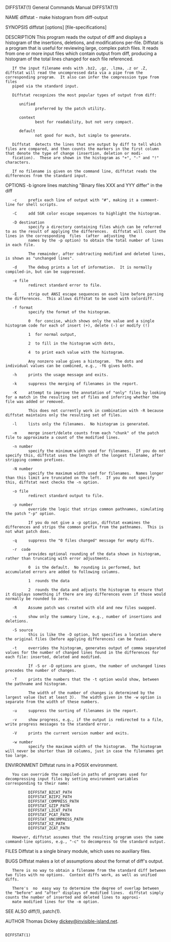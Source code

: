 DIFFSTAT(1)                                                                              General Commands Manual                                                                              DIFFSTAT(1)

NAME
       diffstat - make histogram from diff-output

SYNOPSIS
       diffstat [options] [file-specifications]

DESCRIPTION
       This  program reads the output of diff and displays a histogram of the insertions, deletions, and modifications per-file.  Diffstat is a program that is useful for reviewing large, complex patch
       files.  It reads from one or more input files which contain output from diff, producing a histogram of the total lines changed for each file referenced.

       If the input filename ends with .bz2, .gz, .lzma, .z or .Z, diffstat will read the uncompressed data via a pipe from the corresponding program.  It also can infer the compression type from files
       piped via the standard input.

       Diffstat recognizes the most popular types of output from diff:

          unified
                 preferred by the patch utility.

          context
                 best for readability, but not very compact.

          default
                 not good for much, but simple to generate.

       Diffstat  detects the lines that are output by diff to tell which files are compared, and then counts the markers in the first column that denote the type of change (insertion, deletion or modi‐
       fication).  These are shown in the histogram as "+", "-" and "!" characters.

       If no filename is given on the command line, diffstat reads the differences from the standard input.

OPTIONS
       -b     ignore lines matching "Binary files XXX and YYY differ" in the diff

       -c     prefix each line of output with "#", making it a comment-line for shell scripts.

       -C     add SGR color escape sequences to highlight the histogram.

       -D destination
              specify a directory containing files which can be referred to as the result of applying the differences.  diffstat will count the lines in the corresponding  files  (after  adjusting  the
              names by the -p option) to obtain the total number of lines in each file.

              The remainder, after subtracting modified and deleted lines, is shown as "unchanged lines".

       -d     The debug prints a lot of information.  It is normally compiled-in, but can be suppressed.

       -e file
              redirect standard error to file.

       -E     strip out ANSI escape sequences on each line before parsing the differences.  This allows diffstat to be used with colordiff.

       -f format
              specify the format of the histogram.

              0  for concise, which shows only the value and a single histogram code for each of insert (+), delete (-) or modify (!)

              1  for normal output,

              2  to fill in the histogram with dots,

              4  to print each value with the histogram.

              Any nonzero value gives a histogram.  The dots and individual values can be combined, e.g., -f6 gives both.

       -h     prints the usage message and exits.

       -k     suppress the merging of filenames in the report.

       -K     attempt to improve the annotation of "only" files by looking for a match in the resulting set of files and inferring whether the file was added or removed.

              This does not currently work in combination with -R because diffstat maintains only the resulting set of files.

       -l     lists only the filenames.  No histogram is generated.

       -m     merge insert/delete counts from each "chunk" of the patch file to approximate a count of the modified lines.

       -n number
              specify the minimum width used for filenames.  If you do not specify this, diffstat uses the length of the longest filename, after stripping common prefixes.

       -N number
              specify the maximum width used for filenames.  Names longer than this limit are truncated on the left.  If you do not specify this, diffstat next checks the -n option.

       -o file
              redirect standard output to file.

       -p number
              override the logic that strips common pathnames, simulating the patch "-p" option.

              If you do not give a -p option, diffstat examines the differences and strips the common prefix from the pathnames.  This is not what patch does.

       -q     suppress the "0 files changed" message for empty diffs.

       -r  code
              provides optional rounding of the data shown in histogram, rather than truncating with error adjustments.

              0  is the default.  No rounding is performed, but accumulated errors are added to following columns.

              1  rounds the data

              2  rounds the data and adjusts the histogram to ensure that it displays something if there are any differences even if those would normally be rounded to zero.

       -R     Assume patch was created with old and new files swapped.

       -s     show only the summary line, e.g., number of insertions and deletions.

       -S source
              this is like the -D option, but specifies a location where the original files (before applying differences) can be found.

       -t     overrides the histogram, generates output of comma separated values for the number of changed lines found in the differences for each file: inserted, deleted and modified.

              If -S or -D options are given, the number of unchanged lines precedes the number of changes.

       -T     prints the numbers that the -t option would show, between the pathname and histogram.

              The width of the number of changes is determined by the largest value (but at least 3).  The width given in the -w option is separate from the width of these numbers.

       -u     suppress the sorting of filenames in the report.

       -v     show progress, e.g., if the output is redirected to a file, write progress messages to the standard error.

       -V     prints the current version number and exits.

       -w number
              specify the maximum width of the histogram.  The histogram will never be shorter than 10 columns, just in case the filenames get too large.

ENVIRONMENT
       Diffstat runs in a POSIX environment.

       You can override the compiled-in paths of programs used for decompressing input files by setting environment variables corresponding to their name:

              DIFFSTAT_BZCAT_PATH
              DIFFSTAT_BZIP2_PATH
              DIFFSTAT_COMPRESS_PATH
              DIFFSTAT_GZIP_PATH
              DIFFSTAT_LZCAT_PATH
              DIFFSTAT_PCAT_PATH
              DIFFSTAT_UNCOMPRESS_PATH
              DIFFSTAT_XZ_PATH
              DIFFSTAT_ZCAT_PATH

       However, diffstat assumes that the resulting program uses the same command-line options, e.g., "-c" to decompress to the standard output.

FILES
       Diffstat is a single binary module, which uses no auxiliary files.

BUGS
       Diffstat makes a lot of assumptions about the format of diff's output.

       There is no way to obtain a filename from the standard diff between two files with no options.  Context diffs work, as well as unified diffs.

       There's  no  easy way to determine the degree of overlap between the "before" and "after" displays of modified lines.  diffstat simply counts the number of inserted and deleted lines to approxi‐
       mate modified lines for the -m option.

SEE ALSO
       diff(1), patch(1).

AUTHOR
       Thomas Dickey <dickey@invisible-island.net>.

                                                                                                                                                                                              DIFFSTAT(1)
